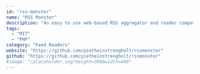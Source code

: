 ```yaml
---
id: "rss-monster"
name: "RSS Monster"
description: "An easy to use web-based RSS aggregator and reader compatible with the Fever API (alternative to Google Reader)."
tags:
  - "MIT"
  - "PHP"
category: "Feed Readers"
website: "https://github.com/pietheinstrengholt/rssmonster"
github: "https://github.com/pietheinstrengholt/rssmonster"
#image: "/placeholder.svg?height=300&width=400"
---
```


